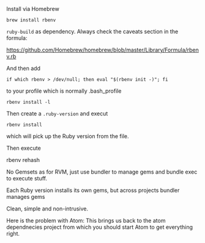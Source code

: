 Install via Homebrew

    brew install rbenv

`ruby-build` as dependency. Always check the caveats section in the formula:

https://github.com/Homebrew/homebrew/blob/master/Library/Formula/rbenv.rb

And then add

    if which rbenv > /dev/null; then eval "$(rbenv init -)"; fi

to your profile which is normally .bash_profile

    rbenv install -l

Then create a `.ruby-version` and execut

    rbenv install

which will pick up the Ruby version from the file.

Then execute

rbenv rehash

No Gemsets as for RVM, just use bundler to manage gems and bundle exec to execute stuff.

Each Ruby version installs its own gems, but across projects bundler manages gems

Clean, simple and non-intrusive.

Here is the problem with Atom: This brings us back to the atom dependnecies project from which you should start Atom to get everything right.
